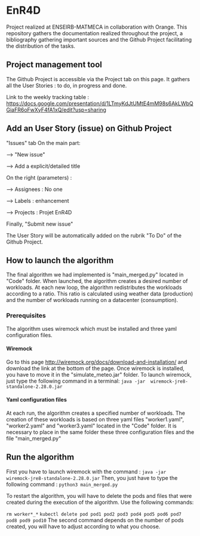 # EnR4D
Project realized at ENSEIRB-MATMECA in collaboration with Orange. This repository gathers the documentation realized throughout the project, a bibliography gathering important sources and the Github Project facilitating the distribution of the tasks.


## Project management tool

The Github Project is accessible via the Project tab on this page. It gathers all the User Stories : to do, in progress and done.

Link to the weekly tracking table : https://docs.google.com/presentation/d/1LTmyKdJtUMtE4mM98s6AkLWbQGiaFR6oFwXyF4fA1xQ/edit?usp=sharing

## Add an User Story (issue) on Github Project

"Issues" tab
On the main part:

   --> "New issue"
 
   --> Add a explicit/detailed title
 
On the right (parameters) :
 
   --> Assignees : No one
 
   --> Labels : enhancement
 
   --> Projects : Projet EnR4D
 
Finally, "Submit new issue"
 
The User Story will be automatically added on the rubrik "To Do" of the Github Project.

## How to launch the algorithm
The final algorithm we had implemented is "main_merged.py" located in "Code" folder.
When launched, the algorithm creates a desired number of workloads. At each new loop, the algorithm redistributes the workloads according to a ratio. 
This ratio is calculated using weather data (production) and the number of workloads running on a datacenter (consumption).

### Prerequisites
The algorithm uses wiremock which must be installed and three yaml configuration files.

#### Wiremock
Go to this page http://wiremock.org/docs/download-and-installation/ and download the link at the bottom of the page.
Once wiremock is installed, you have to move it in the "simulate_meteo.jar" folder. To launch wiremock, just type the following command in a terminal:
``
java -jar  wiremock-jre8-standalone-2.28.0.jar
``

#### Yaml configuration files
At each run, the algorithm creates a specified number of workloads. 
The creation of these workloads is based on three yaml files "worker1.yaml", "worker2.yaml" and "worker3.yaml" located in the "Code" folder.
It is necessary to place in the same folder these three configuration files and the file "main_merged.py"

## Run the algorithm
First you have to launch wiremock with the command : 
``
java -jar  wiremock-jre8-standalone-2.28.0.jar
``
Then, you just have to type the following command :
``
python3 main_merged.py
``

To restart the algorithm, you will have to delete the pods and files that were created during the execution of the algorithm.
Use the following commands:

``
rm worker*_*
``
``
 kubectl delete pod pod1 pod2 pod3 pod4 pod5 pod6 pod7 pod8 pod9 pod10
``
The second command depends on the number of pods created, you will have to adjust according to what you choose.
